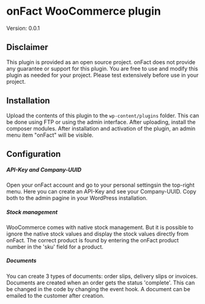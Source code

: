 # onFact WooCommerce plugin
Version: 0.0.1

## Disclaimer
This plugin is provided as an open source project. onFact does not provide any guarantee or support for
this plugin. You are free to use and modify this plugin as needed for your project.
 Please test extensively before use in your project.

## Installation
Upload the contents of this plugin to the `wp-content/plugins` folder. This can be done using FTP or using the admin interface. 
After uploading, install the composer modules.
After installation and activation of the plugin, an admin menu item "onFact" will be visible.

## Configuration
##### API-Key and Company-UUID
Open your onFact account and go to your personal settingsin the top-right menu. Here you can create an API-Key and see your Company-UUID. Copy both to the admin pagine in your WordPress installation.

##### Stock management
WooCommerce comes with native stock management. But it is possible to ignore the native stock values
and display the stock values directly from onFact. The correct product is found by entering the onFact product number in the 'sku' field for a product.

##### Documents
You can create 3 types of documents: order slips, delivery slips or invoices. Documents are created when 
an order gets the status 'complete'. This can be changed in the code by changing the event hook. A document
can be emailed to the customer after creation.


